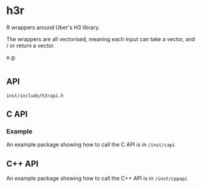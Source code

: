 # h3r


R wrappers around Uber's H3 library. 

The wrappers are all vectorised, meaning each input can take a vector, and / or return a vector. 

e.g:

```r

```

## API

`inst/include/h3rapi.h`


## C API

### Example

An example package showing how to call the C API is in `/inst/capi`

## C++ API

An example package showing how to call the C++ API is in `/inst/cppapi`
